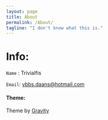 ```yaml
---
layout: page
title: About
permalink: /About/
tagline: "I don't know what this is."
---
```


# Info:
`Name` : Trivialfis

`Email`: ybbs.daans@hotmail.com

#### Theme:
Theme by [Gravity](http://github.com/hemangsk/Gravity)
